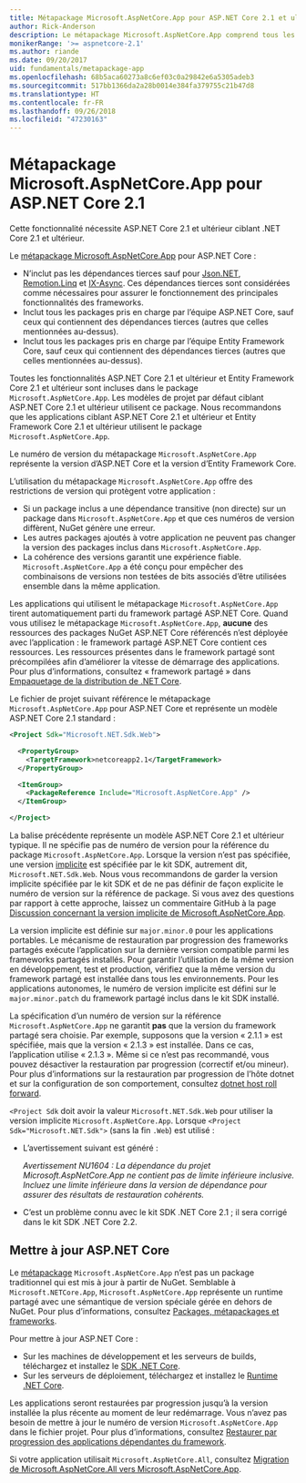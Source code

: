 ```yaml
---
title: Métapackage Microsoft.AspNetCore.App pour ASP.NET Core 2.1 et ultérieur
author: Rick-Anderson
description: Le métapackage Microsoft.AspNetCore.App comprend tous les packages ASP.NET Core et Entity Framework Core pris en charge.
monikerRange: '>= aspnetcore-2.1'
ms.author: riande
ms.date: 09/20/2017
uid: fundamentals/metapackage-app
ms.openlocfilehash: 68b5aca60273a8c6ef03c0a29842e6a5305adeb3
ms.sourcegitcommit: 517bb1366da2a28b0014e384fa379755c21b47d8
ms.translationtype: HT
ms.contentlocale: fr-FR
ms.lasthandoff: 09/26/2018
ms.locfileid: "47230163"
---
```

# <a name="microsoftaspnetcoreapp-metapackage-for-aspnet-core-21"></a>Métapackage Microsoft.AspNetCore.App pour ASP.NET Core 2.1

Cette fonctionnalité nécessite ASP.NET Core 2.1 et ultérieur ciblant .NET Core 2.1 et ultérieur.

Le [métapackage ](/dotnet/core/packages#metapackages) [Microsoft.AspNetCore.App](https://www.nuget.org/packages/Microsoft.AspNetCore.App) pour ASP.NET Core :

* N’inclut pas les dépendances tierces sauf pour [Json.NET](https://www.nuget.org/packages/Newtonsoft.Json/), [Remotion.Linq](https://www.nuget.org/packages/Remotion.Linq/) et [IX-Async](https://www.nuget.org/packages/System.Interactive.Async/). Ces dépendances tierces sont considérées comme nécessaires pour assurer le fonctionnement des principales fonctionnalités des frameworks.
* Inclut tous les packages pris en charge par l’équipe ASP.NET Core, sauf ceux qui contiennent des dépendances tierces (autres que celles mentionnées au-dessus).
* Inclut tous les packages pris en charge par l’équipe Entity Framework Core, sauf ceux qui contiennent des dépendances tierces (autres que celles mentionnées au-dessus).

Toutes les fonctionnalités ASP.NET Core 2.1 et ultérieur et Entity Framework Core 2.1 et ultérieur sont incluses dans le package `Microsoft.AspNetCore.App`. Les modèles de projet par défaut ciblant ASP.NET Core 2.1 et ultérieur utilisent ce package. Nous recommandons que les applications ciblant ASP.NET Core 2.1 et ultérieur et Entity Framework Core 2.1 et ultérieur utilisent le package `Microsoft.AspNetCore.App`.

Le numéro de version du métapackage `Microsoft.AspNetCore.App` représente la version d’ASP.NET Core et la version d’Entity Framework Core.

L’utilisation du métapackage `Microsoft.AspNetCore.App` offre des restrictions de version qui protègent votre application :

* Si un package inclus a une dépendance transitive (non directe) sur un package dans `Microsoft.AspNetCore.App` et que ces numéros de version diffèrent, NuGet génère une erreur.
* Les autres packages ajoutés à votre application ne peuvent pas changer la version des packages inclus dans `Microsoft.AspNetCore.App`.
* La cohérence des versions garantit une expérience fiable. `Microsoft.AspNetCore.App` a été conçu pour empêcher des combinaisons de versions non testées de bits associés d’être utilisées ensemble dans la même application.

Les applications qui utilisent le métapackage `Microsoft.AspNetCore.App` tirent automatiquement parti du framework partagé ASP.NET Core. Quand vous utilisez le métapackage `Microsoft.AspNetCore.App`, **aucune** des ressources des packages NuGet ASP.NET Core référencés n’est déployée avec l’application : le framework partagé ASP.NET Core contient ces ressources. Les ressources présentes dans le framework partagé sont précompilées afin d’améliorer la vitesse de démarrage des applications. Pour plus d’informations, consultez « framework partagé » dans [Empaquetage de la distribution de .NET Core](/dotnet/core/build/distribution-packaging).

Le fichier de projet suivant référence le métapackage `Microsoft.AspNetCore.App` pour ASP.NET Core et représente un modèle ASP.NET Core 2.1 standard :

```xml
<Project Sdk="Microsoft.NET.Sdk.Web">

  <PropertyGroup>
    <TargetFramework>netcoreapp2.1</TargetFramework>
  </PropertyGroup>

  <ItemGroup>
    <PackageReference Include="Microsoft.AspNetCore.App" />
  </ItemGroup>

</Project>
```

La balise précédente représente un modèle ASP.NET Core 2.1 et ultérieur typique. Il ne spécifie pas de numéro de version pour la référence du package `Microsoft.AspNetCore.App`. Lorsque la version n’est pas spécifiée, une version [implicite](https://github.com/dotnet/core/blob/master/release-notes/1.0/sdk/1.0-rc3-implicit-package-refs.md) est spécifiée par le kit SDK, autrement dit, `Microsoft.NET.Sdk.Web`. Nous vous recommandons de garder la version implicite spécifiée par le kit SDK et de ne pas définir de façon explicite le numéro de version sur la référence de package. Si vous avez des questions par rapport à cette approche, laissez un commentaire GitHub à la page [Discussion concernant la version implicite de Microsoft.AspNetCore.App](https://github.com/aspnet/Docs/issues/6430).

La version implicite est définie sur `major.minor.0` pour les applications portables. Le mécanisme de restauration par progression des frameworks partagés exécute l’application sur la dernière version compatible parmi les frameworks partagés installés. Pour garantir l’utilisation de la même version en développement, test et production, vérifiez que la même version du framework partagé est installée dans tous les environnements. Pour les applications autonomes, le numéro de version implicite est défini sur le `major.minor.patch` du framework partagé inclus dans le kit SDK installé.

La spécification d’un numéro de version sur la référence `Microsoft.AspNetCore.App` ne garantit **pas** que la version du framework partagé sera choisie. Par exemple, supposons que la version « 2.1.1 » est spécifiée, mais que la version « 2.1.3 » est installée. Dans ce cas, l’application utilise « 2.1.3 ». Même si ce n’est pas recommandé, vous pouvez désactiver la restauration par progression (correctif et/ou mineur). Pour plus d’informations sur la restauration par progression de l’hôte dotnet et sur la configuration de son comportement, consultez [dotnet host roll forward](https://github.com/dotnet/core-setup/blob/master/Documentation/design-docs/roll-forward-on-no-candidate-fx.md).

`<Project Sdk` doit avoir la valeur `Microsoft.NET.Sdk.Web` pour utiliser la version implicite `Microsoft.AspNetCore.App`.  Lorsque `<Project Sdk="Microsoft.NET.Sdk">` (sans la fin `.Web`) est utilisé :

* L’avertissement suivant est généré :

     *Avertissement NU1604 : La dépendance du projet Microsoft.AspNetCore.App ne contient pas de limite inférieure inclusive. Incluez une limite inférieure dans la version de dépendance pour assurer des résultats de restauration cohérents.*
* C’est un problème connu avec le kit SDK .NET Core 2.1 ; il sera corrigé dans le kit SDK .NET Core 2.2.

<a name="update"></a>

## <a name="update-aspnet-core"></a>Mettre à jour ASP.NET Core

Le [métapackage](/dotnet/core/packages#metapackages) `Microsoft.AspNetCore.App` n’est pas un package traditionnel qui est mis à jour à partir de NuGet. Semblable à `Microsoft.NETCore.App`, `Microsoft.AspNetCore.App` représente un runtime partagé avec une sémantique de version spéciale gérée en dehors de NuGet. Pour plus d’informations, consultez [Packages, métapackages et frameworks](/dotnet/core/packages).

Pour mettre à jour ASP.NET Core :

* Sur les machines de développement et les serveurs de builds, téléchargez et installez le [SDK .NET Core](https://www.microsoft.com/net/download).
* Sur les serveurs de déploiement, téléchargez et installez le [Runtime .NET Core](https://www.microsoft.com/net/download).

 Les applications seront restaurées par progression jusqu’à la version installée la plus récente au moment de leur redémarrage. Vous n’avez pas besoin de mettre à jour le numéro de version `Microsoft.AspNetCore.App` dans le fichier projet. Pour plus d’informations, consultez [Restaurer par progression des applications dépendantes du framework](/dotnet/core/versions/selection#framework-dependent-apps-roll-forward).

Si votre application utilisait `Microsoft.AspNetCore.All`, consultez [Migration de Microsoft.AspNetCore.All vers Microsoft.AspNetCore.App](xref:fundamentals/metapackage#migrate).
